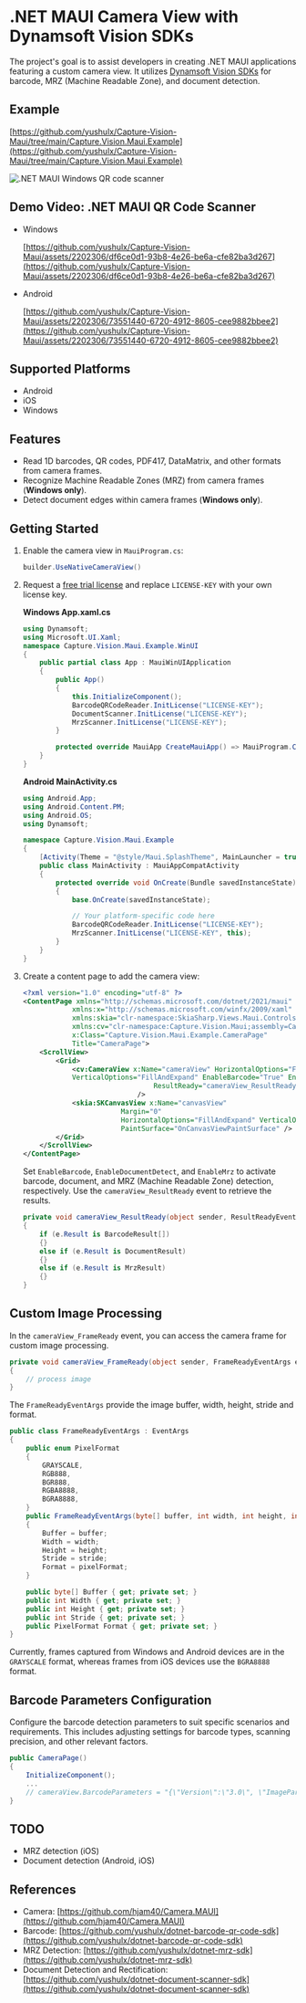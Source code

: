 # .NET MAUI Camera View with Dynamsoft Vision SDKs
The project's goal is to assist developers in creating .NET MAUI applications featuring a custom camera view. It utilizes [Dynamsoft Vision SDKs](https://www.dynamsoft.com/) for barcode, MRZ (Machine Readable Zone), and document detection.

## Example
[https://github.com/yushulx/Capture-Vision-Maui/tree/main/Capture.Vision.Maui.Example](https://github.com/yushulx/Capture-Vision-Maui/tree/main/Capture.Vision.Maui.Example)

![.NET MAUI Windows QR code scanner](https://camo.githubusercontent.com/5b212f793f3ae53c7d2d2ba926f9edafeb3c117b9f63b2ea2ab668cc8938732f/68747470733a2f2f7777772e64796e616d736f66742e636f6d2f636f6465706f6f6c2f696d672f323032342f30312f646f746e65742d6d6175692d626172636f64652d646f63756d656e742d6d727a2e706e67)

## Demo Video: .NET MAUI QR Code Scanner

- Windows

  [https://github.com/yushulx/Capture-Vision-Maui/assets/2202306/df6ce0d1-93b8-4e26-be6a-cfe82ba3d267](https://github.com/yushulx/Capture-Vision-Maui/assets/2202306/df6ce0d1-93b8-4e26-be6a-cfe82ba3d267)

- Android

  [https://github.com/yushulx/Capture-Vision-Maui/assets/2202306/73551440-6720-4912-8605-cee9882bbee2](https://github.com/yushulx/Capture-Vision-Maui/assets/2202306/73551440-6720-4912-8605-cee9882bbee2)

## Supported Platforms
- Android
- iOS
- Windows

## Features
- Read 1D barcodes, QR codes, PDF417, DataMatrix, and other formats from camera frames.
- Recognize Machine Readable Zones (MRZ) from camera frames (**Windows only**).
- Detect document edges within camera frames (**Windows only**).

## Getting Started
1. Enable the camera view in `MauiProgram.cs`:

    ```csharp
    builder.UseNativeCameraView()
    ```

2. Request a [free trial license](https://www.dynamsoft.com/customer/license/trialLicense) and replace `LICENSE-KEY` with your own license key.
    
    **Windows App.xaml.cs**

    ```csharp
    using Dynamsoft;
    using Microsoft.UI.Xaml;
    namespace Capture.Vision.Maui.Example.WinUI
    {
        public partial class App : MauiWinUIApplication
        {
            public App()
            {
                this.InitializeComponent();
                BarcodeQRCodeReader.InitLicense("LICENSE-KEY");
                DocumentScanner.InitLicense("LICENSE-KEY");
                MrzScanner.InitLicense("LICENSE-KEY");
            }
    
            protected override MauiApp CreateMauiApp() => MauiProgram.CreateMauiApp();
        }
    }
    ```

    **Android MainActivity.cs**

    ```csharp
    using Android.App;
    using Android.Content.PM;
    using Android.OS;
    using Dynamsoft;
    
    namespace Capture.Vision.Maui.Example
    {
        [Activity(Theme = "@style/Maui.SplashTheme", MainLauncher = true, ConfigurationChanges = ConfigChanges.ScreenSize | ConfigChanges.Orientation | ConfigChanges.UiMode | ConfigChanges.ScreenLayout | ConfigChanges.SmallestScreenSize | ConfigChanges.Density)]
        public class MainActivity : MauiAppCompatActivity
        {
            protected override void OnCreate(Bundle savedInstanceState)
            {
                base.OnCreate(savedInstanceState);
    
                // Your platform-specific code here
                BarcodeQRCodeReader.InitLicense("LICENSE-KEY");
                MrzScanner.InitLicense("LICENSE-KEY", this);
            }
        }
    }
    ```

3. Create a content page to add the camera view:

    ```xml
    <?xml version="1.0" encoding="utf-8" ?>
    <ContentPage xmlns="http://schemas.microsoft.com/dotnet/2021/maui"
                xmlns:x="http://schemas.microsoft.com/winfx/2009/xaml"
                xmlns:skia="clr-namespace:SkiaSharp.Views.Maui.Controls;assembly=SkiaSharp.Views.Maui.Controls"
                xmlns:cv="clr-namespace:Capture.Vision.Maui;assembly=Capture.Vision.Maui"
                x:Class="Capture.Vision.Maui.Example.CameraPage"
                Title="CameraPage">
        <ScrollView>
            <Grid>
                <cv:CameraView x:Name="cameraView" HorizontalOptions="FillAndExpand"
                VerticalOptions="FillAndExpand" EnableBarcode="True" EnableDocumentDetect="True" EnableMrz="True"
                                    ResultReady="cameraView_ResultReady" FrameReady="cameraView_FrameReady"
                                />
                <skia:SKCanvasView x:Name="canvasView" 
                            Margin="0"
                            HorizontalOptions="FillAndExpand" VerticalOptions="FillAndExpand"
                            PaintSurface="OnCanvasViewPaintSurface" />
            </Grid>
        </ScrollView>
    </ContentPage>
    ```

    Set `EnableBarcode`, `EnableDocumentDetect`, and `EnableMrz` to activate barcode, document, and MRZ (Machine Readable Zone) detection, respectively. Use the `cameraView_ResultReady` event to retrieve the results.

    ```csharp
    private void cameraView_ResultReady(object sender, ResultReadyEventArgs e)
    {
        if (e.Result is BarcodeResult[])
        {}
        else if (e.Result is DocumentResult)
        {}
        else if (e.Result is MrzResult)
        {}    
    }
    ```

## Custom Image Processing
In the `cameraView_FrameReady` event, you can access the camera frame for custom image processing. 

```csharp
private void cameraView_FrameReady(object sender, FrameReadyEventArgs e)
{
    // process image
}
```

The `FrameReadyEventArgs` provide the image buffer, width, height, stride and format.

```csharp
public class FrameReadyEventArgs : EventArgs
{ 
    public enum PixelFormat
    {
        GRAYSCALE,
        RGB888,
        BGR888,
        RGBA8888,
        BGRA8888,
    }
    public FrameReadyEventArgs(byte[] buffer, int width, int height, int stride, PixelFormat pixelFormat)
    {
        Buffer = buffer;
        Width = width;
        Height = height;
        Stride = stride;
        Format = pixelFormat;
    }

    public byte[] Buffer { get; private set; }
    public int Width { get; private set; }
    public int Height { get; private set; }
    public int Stride { get; private set; }
    public PixelFormat Format { get; private set; }
}
```

Currently, frames captured from Windows and Android devices are in the `GRAYSCALE` format, whereas frames from iOS devices use the `BGRA8888` format.


## Barcode Parameters Configuration
Configure the barcode detection parameters to suit specific scenarios and requirements. This includes adjusting settings for barcode types, scanning precision, and other relevant factors.
    
```csharp
public CameraPage()
{
    InitializeComponent();
    ...
    // cameraView.BarcodeParameters = "{\"Version\":\"3.0\", \"ImageParameter\":{\"Name\":\"IP1\", \"BarcodeFormatIds\":[\"BF_QR_CODE\", \"BF_ONED\"], \"ExpectedBarcodesCount\":20}}";
}
```

## TODO
- MRZ detection (iOS)
- Document detection (Android, iOS)


## References
- Camera: [https://github.com/hjam40/Camera.MAUI](https://github.com/hjam40/Camera.MAUI)
- Barcode: [https://github.com/yushulx/dotnet-barcode-qr-code-sdk](https://github.com/yushulx/dotnet-barcode-qr-code-sdk)
- MRZ Detection: [https://github.com/yushulx/dotnet-mrz-sdk](https://github.com/yushulx/dotnet-mrz-sdk)
- Document Detection and Rectification: [https://github.com/yushulx/dotnet-document-scanner-sdk](https://github.com/yushulx/dotnet-document-scanner-sdk)

